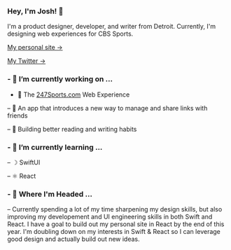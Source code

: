 ### Hey, I'm Josh! 👋


I'm a product designer, developer, and writer from Detroit. Currently, I'm designing web experiences for CBS Sports.

<a href="https://joshn.io" target="_blank">My personal site →</a>

<a href="https://twitter.com/jnelly2" target="_blank">My Twitter →</a>

### - 🔭 I’m currently working on ...


- 🏈 The <a href="https://247sports.com" target="_blank">247Sports.com</a> Web Experience

– 🔖 An app that introduces a new way to manage and share links with friends

– 📖 Building better reading and writing habits

### - 🌱 I’m currently learning ...


– ☽ SwiftUI 

– ⚛ React

### - 🥅 Where I'm Headed ...


– Currently spending a lot of my time sharpening my design skills, but also improving my developement and UI engineering skills in both Swift and React. I have a goal to build out my personal site in React by the end of this year. I'm doubling down on my interests in Swift & React so I can leverage good design and actually build out new ideas.
